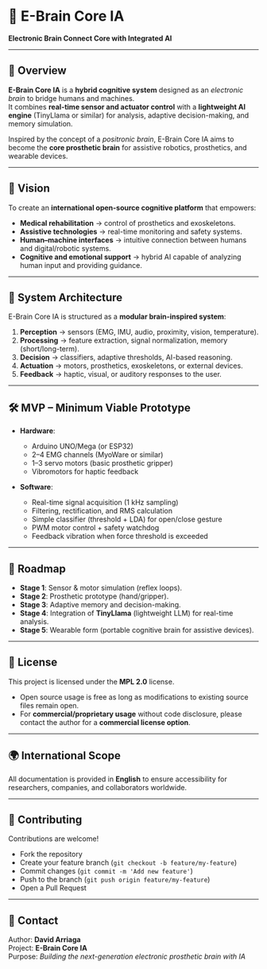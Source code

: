 # 🧠 E-Brain Core IA  
**Electronic Brain Connect Core with Integrated AI**

---

## 📌 Overview
**E-Brain Core IA** is a **hybrid cognitive system** designed as an *electronic brain* to bridge humans and machines.  
It combines **real-time sensor and actuator control** with a **lightweight AI engine** (TinyLlama or similar) for analysis, adaptive decision-making, and memory simulation.  

Inspired by the concept of a *positronic brain*, E-Brain Core IA aims to become the **core prosthetic brain** for assistive robotics, prosthetics, and wearable devices.

---

## 🚀 Vision
To create an **international open-source cognitive platform** that empowers:
- **Medical rehabilitation** → control of prosthetics and exoskeletons.  
- **Assistive technologies** → real-time monitoring and safety systems.  
- **Human–machine interfaces** → intuitive connection between humans and digital/robotic systems.  
- **Cognitive and emotional support** → hybrid AI capable of analyzing human input and providing guidance.  

---

## 🧩 System Architecture
E-Brain Core IA is structured as a **modular brain-inspired system**:

1. **Perception** → sensors (EMG, IMU, audio, proximity, vision, temperature).  
2. **Processing** → feature extraction, signal normalization, memory (short/long-term).  
3. **Decision** → classifiers, adaptive thresholds, AI-based reasoning.  
4. **Actuation** → motors, prosthetics, exoskeletons, or external devices.  
5. **Feedback** → haptic, visual, or auditory responses to the user.  

---

## 🛠️ MVP – Minimum Viable Prototype
- **Hardware**:  
  - Arduino UNO/Mega (or ESP32)  
  - 2–4 EMG channels (MyoWare or similar)  
  - 1–3 servo motors (basic prosthetic gripper)  
  - Vibromotors for haptic feedback  

- **Software**:  
  - Real-time signal acquisition (1 kHz sampling)  
  - Filtering, rectification, and RMS calculation  
  - Simple classifier (threshold + LDA) for open/close gesture  
  - PWM motor control + safety watchdog  
  - Feedback vibration when force threshold is exceeded  

---

## 📜 Roadmap
- **Stage 1**: Sensor & motor simulation (reflex loops).  
- **Stage 2**: Prosthetic prototype (hand/gripper).  
- **Stage 3**: Adaptive memory and decision-making.  
- **Stage 4**: Integration of **TinyLlama** (lightweight LLM) for real-time analysis.  
- **Stage 5**: Wearable form (portable cognitive brain for assistive devices).  

---

## 🔐 License
This project is licensed under the **MPL 2.0** license.  
- Open source usage is free as long as modifications to existing source files remain open.  
- For **commercial/proprietary usage** without code disclosure, please contact the author for a **commercial license option**.  

---

## 🌍 International Scope
All documentation is provided in **English** to ensure accessibility for researchers, companies, and collaborators worldwide.  

---

## 🤝 Contributing
Contributions are welcome!  
- Fork the repository  
- Create your feature branch (`git checkout -b feature/my-feature`)  
- Commit changes (`git commit -m 'Add new feature'`)  
- Push to the branch (`git push origin feature/my-feature`)  
- Open a Pull Request  

---

## 📧 Contact
Author: **David Arriaga**  
Project: **E-Brain Core IA**  
Purpose: *Building the next-generation electronic prosthetic brain with IA*  

